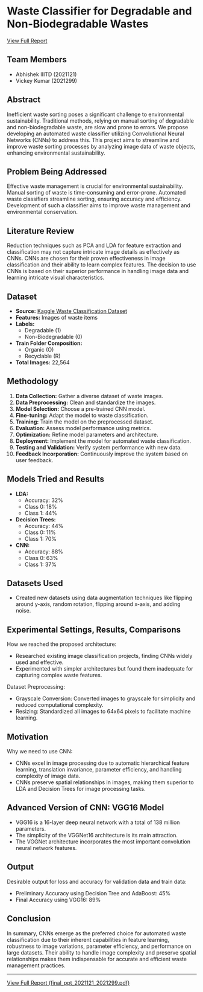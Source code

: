 # Waste Classifier for Degradable and Non-Biodegradable Wastes

[View Full Report](https://github.com/Vickey21299/Statistical-Machine-Learning/blob/main/SML_PROJECT/SML_PROJECT/final_report_2021299_2021121.pdf)
## Team Members
- Abhishek IIITD (2021121)
- Vickey Kumar (2021299)

## Abstract
Inefficient waste sorting poses a significant challenge to environmental sustainability. Traditional methods, relying on manual sorting of degradable and non-biodegradable waste, are slow and prone to errors. We propose developing an automated waste classifier utilizing Convolutional Neural Networks (CNNs) to address this. This project aims to streamline and improve waste sorting processes by analyzing image data of waste objects, enhancing environmental sustainability.

## Problem Being Addressed
Effective waste management is crucial for environmental sustainability. Manual sorting of waste is time-consuming and error-prone. Automated waste classifiers streamline sorting, ensuring accuracy and efficiency. Development of such a classifier aims to improve waste management and environmental conservation.

## Literature Review
Reduction techniques such as PCA and LDA for feature extraction and classification may not capture intricate image details as effectively as CNNs. CNNs are chosen for their proven effectiveness in image classification and their ability to learn complex features. The decision to use CNNs is based on their superior performance in handling image data and learning intricate visual characteristics.

## Dataset
- **Source:** [Kaggle Waste Classification Dataset](https://www.kaggle.com/datasets/techsash/waste-classification-data)
- **Features:** Images of waste items
- **Labels:**
  - Degradable (1)
  - Non-Biodegradable (0)
- **Train Folder Composition:**
  - Organic (O)
  - Recyclable (R)
- **Total Images:** 22,564

## Methodology
1. **Data Collection:** Gather a diverse dataset of waste images.
2. **Data Preprocessing:** Clean and standardize the images.
3. **Model Selection:** Choose a pre-trained CNN model.
4. **Fine-tuning:** Adapt the model to waste classification.
5. **Training:** Train the model on the preprocessed dataset.
6. **Evaluation:** Assess model performance using metrics.
7. **Optimization:** Refine model parameters and architecture.
8. **Deployment:** Implement the model for automated waste classification.
9. **Testing and Validation:** Verify system performance with new data.
10. **Feedback Incorporation:** Continuously improve the system based on user feedback.

## Models Tried and Results
- **LDA:**
  - Accuracy: 32%
  - Class 0: 18%
  - Class 1: 44%
- **Decision Trees:**
  - Accuracy: 44%
  - Class 0: 11%
  - Class 1: 70%
- **CNN:**
  - Accuracy: 88%
  - Class 0: 63%
  - Class 1: 37%

## Datasets Used
- Created new datasets using data augmentation techniques like flipping around y-axis, random rotation, flipping around x-axis, and adding noise.

## Experimental Settings, Results, Comparisons
How we reached the proposed architecture:
- Researched existing image classification projects, finding CNNs widely used and effective.
- Experimented with simpler architectures but found them inadequate for capturing complex waste features.

Dataset Preprocessing:
- Grayscale Conversion: Converted images to grayscale for simplicity and reduced computational complexity.
- Resizing: Standardized all images to 64x64 pixels to facilitate machine learning.

## Motivation
Why we need to use CNN:
- CNNs excel in image processing due to automatic hierarchical feature learning, translation invariance, parameter efficiency, and handling complexity of image data.
- CNNs preserve spatial relationships in images, making them superior to LDA and Decision Trees for image processing tasks.

## Advanced Version of CNN: VGG16 Model
- VGG16 is a 16-layer deep neural network with a total of 138 million parameters.
- The simplicity of the VGGNet16 architecture is its main attraction.
- The VGGNet architecture incorporates the most important convolution neural network features.

## Output
Desirable output for loss and accuracy for validation data and train data:
- Preliminary Accuracy using Decision Tree and AdaBoost: 45%
- Final Accuracy using VGG16: 89%

## Conclusion
In summary, CNNs emerge as the preferred choice for automated waste classification due to their inherent capabilities in feature learning, robustness to image variations, parameter efficiency, and performance on large datasets. Their ability to handle image complexity and preserve spatial relationships makes them indispensable for accurate and efficient waste management practices.

---

[View Full Report (final_ppt_2021121_2021299.pdf)](https://github.com/Vickey21299/Statistical-Machine-Learning/blob/main/SML_PROJECT/SML_PROJECT/final_ppt_2021121_2021299.pdf)
